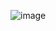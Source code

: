 ![image](https://github.com/BANZOM/ftlexample/assets/93468551/eb3f365b-e925-4c7c-9804-9527ddf5503a)
